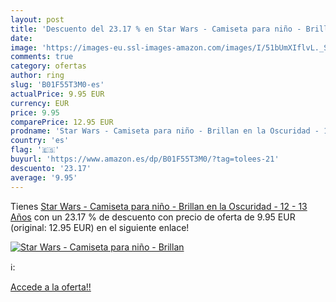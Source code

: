 ```yaml
---
layout: post
title: 'Descuento del 23.17 % en Star Wars - Camiseta para niño - Brillan'
date: 
image: 'https://images-eu.ssl-images-amazon.com/images/I/51bUmXIflvL._SL200_.jpg'
comments: true
category: ofertas
author: ring
slug: 'B01F55T3M0-es'
actualPrice: 9.95 EUR
currency: EUR
price: 9.95
comparePrice: 12.95 EUR
prodname: 'Star Wars - Camiseta para niño - Brillan en la Oscuridad - 12 - 13 Años'
country: 'es'
flag: '🇪🇸'
buyurl: 'https://www.amazon.es/dp/B01F55T3M0/?tag=tolees-21'
descuento: '23.17'
average: '9.95'
---
```


Tienes [Star Wars - Camiseta para niño - Brillan en la Oscuridad - 12 - 13 Años](https://www.amazon.es/dp/B01F55T3M0/?tag=tolees-21) con un 23.17 % de descuento con precio de oferta de 9.95 EUR (original: 12.95 EUR) en el siguiente enlace!

[![Star Wars - Camiseta para niño - Brillan](https://images-eu.ssl-images-amazon.com/images/I/51bUmXIflvL._SL200_.jpg)](https://www.amazon.es/dp/B01F55T3M0/?tag=tolees-21)

ℹ️:


[Accede a la oferta!!](https://www.amazon.es/dp/B01F55T3M0/?tag=tolees-21)
